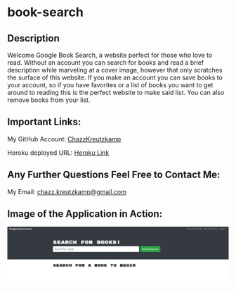 # book-search

## Description

Welcome Google Book Search, a website perfect for those who love to read. Without an account you can search for books and read a brief description while marveling at a cover image, however that only scratches the surface of this website. If you make an account you can save books to your account, so if you have favorites or a list of books you want to get around to reading this is the perfect website to make said list. You can also remove books from your list.

## Important Links:

My GitHub Account: [ChazzKreutzkamp](https://github.com/ChazzKreutzkamp)

Heroku deployed URL: [Heroku Link](https://agile-beach-59752.herokuapp.com/)

## Any Further Questions Feel Free to Contact Me:

My Email: chazz.kreutzkamp@gmail.com

## Image of the Application in Action:

![al text](https://github.com/ChazzKreutzkamp/book-search/blob/main/readme-picture/Capture1.JPG)
